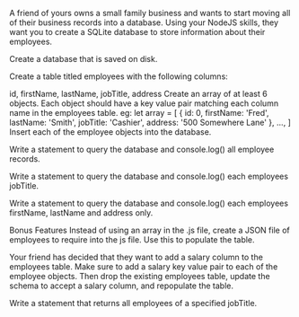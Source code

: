A friend of yours owns a small family business and wants to start moving all of their business records into a database. Using your NodeJS skills, they want you to create a SQLite database to store information about their employees.

Create a database that is saved on disk.

Create a table titled employees with the following columns:

id, firstName, lastName, jobTitle, address
Create an array of at least 6 objects. Each object should have a key value pair matching each column name in the employees table.
eg: let array = [
  { id: 0, firstName: 'Fred', lastName: 'Smith', jobTitle: 'Cashier', address: '500 Somewhere Lane' },
  ...,
]
Insert each of the employee objects into the database.

Write a statement to query the database and console.log() all employee records.

Write a statement to query the database and console.log() each employees jobTitle.

Write a statement to query the database and console.log() each employees firstName, lastName and address only.

Bonus Features
Instead of using an array in the .js file, create a JSON file of employees to require into the js file. Use this to populate the table.

Your friend has decided that they want to add a salary column to the employees table. Make sure to add a salary key value pair to each of the employee objects. Then drop the existing employees table, update the schema to accept a salary column, and repopulate the table.

Write a statement that returns all employees of a specified jobTitle.
